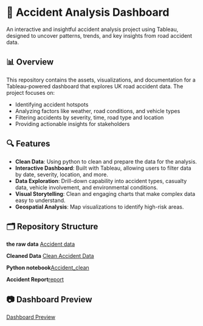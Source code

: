 # 🚗 Accident Analysis Dashboard

An interactive and insightful accident analysis project using Tableau, designed to uncover patterns, trends, and key insights from road accident data.
## 📊 Overview

This repository contains the assets, visualizations, and documentation for a Tableau-powered dashboard that explores UK road accident data. The project focuses on:

- Identifying accident hotspots
- Analyzing factors like weather, road conditions, and vehicle types
- Filtering accidents by severity, time, road type and location
- Providing actionable insights for stakeholders

## 🔍 Features

- **Clean Data**: Using python to clean and prepare the data for the analysis.
- **Interactive Dashboard**: Built with Tableau, allowing users to filter data by date, severity, location, and more.
- **Data Exploration**: Drill-down capability into accident types, casualty data, vehicle involvement, and environmental conditions.
- **Visual Storytelling**: Clean and engaging charts that make complex data easy to understand.
- **Geospatial Analysis**: Map visualizations to identify high-risk areas.

## 🗂️ Repository Structure

**the raw data** [Accident data](https://drive.google.com/file/d/1UEb6z3e0V87poz9lDdIKhi8_yUEnQAeF/view?usp=sharing)

**Cleaned Data** [Clean Accident Data]()

**Python notebook**[Accident_clean]()

**Accident Report**[report]()


## 📷 Dashboard Preview

[Dashboard Preview](https://public.tableau.com/shared/P43F9FSR5?:display_count=n&:origin=viz_share_link) 


